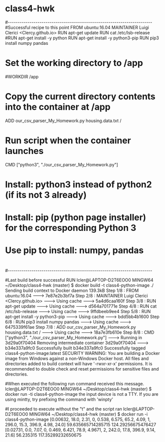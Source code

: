 # class4-hwk
#-------------------------------------------------------------------------
#Successful recipe to this point
FROM ubuntu:16.04
MAINTAINER Luigi Clerici <Clercy.github.io>
RUN apt-get update
RUN cat /etc/lsb-release
#RUN apt-get install -y python
RUN apt-get install -y python3-pip
RUN pip3 install numpy pandas
# Set the working directory to /app
#WORKDIR /app

# Copy the current directory contents into the container at /app
ADD our_csv_parser_My_Homework.py housing.data.txt /

# Run script when the container launches
CMD ["python3", "./our_csv_parser_My_Homework.py"]

#
#  Install: python3 instead of python2 (if its not 3 already)
#  Install: pip (python page installer) for the corresponding Python 3
#  Use pip to install: numpy, pandas
#
#-------------------------------------------------------------------------

#Last build before successful RUN
lcler@LAPTOP-D2T6EOO0 MINGW64 ~/Desktop/class4-hwk (master)
$ docker build -t class4-python-image ./
Sending build context to Docker daemon  139.3kB
Step 1/8 : FROM ubuntu:16.04
 ---> 7e87e2b3bf7a
Step 2/8 : MAINTAINER Luigi Clerici <Clercy.github.io>
 ---> Using cache
 ---> 5a4d6caa160f
Step 3/8 : RUN apt-get update
 ---> Using cache
 ---> d564a701771e
Step 4/8 : RUN cat /etc/lsb-release
 ---> Using cache
 ---> 9ffdbeeb9ee4
Step 5/8 : RUN apt-get install -y python3-pip
 ---> Using cache
 ---> bdd5bb4b1600
Step 6/8 : RUN pip3 install numpy pandas
 ---> Using cache
 ---> 6475339f61ae
Step 7/8 : ADD our_csv_parser_My_Homework.py housing.data.txt /
 ---> Using cache
 ---> 18a7e3fb610e
Step 8/8 : CMD ["python3", "./our_csv_parser_My_Homework.py"]
 ---> Running in 3d29a0f70404
Removing intermediate container 3d29a0f70404
 ---> b34e337a9fc0
Successfully built b34e337a9fc0
Successfully tagged class4-python-image:latest
SECURITY WARNING: You are building a Docker image from Windows against a non-Windows Docker host. All files and directories added to build context will have '-rwxr-xr-x' permissions. It is recommended to double check and reset permissions for sensitive files and directories.

#When executed the following run command received this message.
lcler@LAPTOP-D2T6EOO0 MINGW64 ~/Desktop/class4-hwk (master)
$ docker run -ti class4-python-image
the input device is not a TTY.  If you are using mintty, try prefixing the command with 'winpty'

#I proceeded to execute without the "t" and the script ran
lcler@LAPTOP-D2T6EOO0 MINGW64 ~/Desktop/class4-hwk (master)
$ docker run -i class4-python-image
[0.00632, 18.0, 2.31, 0, 0.538, 6.575, 65.2, 4.09, 1, 296.0, 15.3, 396.9, 4.98, 24.0]
59.635665714285715
124.29256675476427
[0.02731, 0.0, 7.07, 0, 0.469, 6.421, 78.9, 4.9671, 2, 242.0, 17.8, 396.9, 9.14, 21.6]
56.235315
117.35289232650675
